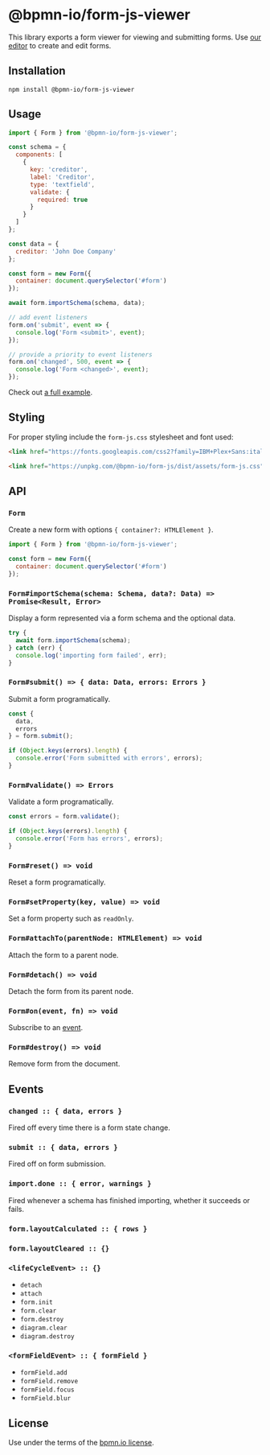 # @bpmn-io/form-js-viewer

This library exports a form viewer for viewing and submitting forms. Use [our editor](../form-js-editor) to create and edit forms.


## Installation

```
npm install @bpmn-io/form-js-viewer
```


## Usage

```javascript
import { Form } from '@bpmn-io/form-js-viewer';

const schema = {
  components: [
    {
      key: 'creditor',
      label: 'Creditor',
      type: 'textfield',
      validate: {
        required: true
      }
    }
  ]
};

const data = {
  creditor: 'John Doe Company'
};

const form = new Form({
  container: document.querySelector('#form')
});

await form.importSchema(schema, data);

// add event listeners
form.on('submit', event => {
  console.log('Form <submit>', event);
});

// provide a priority to event listeners
form.on('changed', 500, event => {
  console.log('Form <changed>', event);
});
```

Check out [a full example](https://github.com/bpmn-io/form-js-examples).


## Styling

For proper styling include the `form-js.css` stylesheet and font used:

```html
<link href="https://fonts.googleapis.com/css2?family=IBM+Plex+Sans:ital,wght@0,400;0,600;1,400&display=swap" rel="stylesheet">

<link href="https://unpkg.com/@bpmn-io/form-js/dist/assets/form-js.css" rel="stylesheet">
```


## API

### `Form`

Create a new form with options `{ container?: HTMLElement }`.

```javascript
import { Form } from '@bpmn-io/form-js-viewer';

const form = new Form({
  container: document.querySelector('#form')
});
```


### `Form#importSchema(schema: Schema, data?: Data) => Promise<Result, Error>`

Display a form represented via a form schema and the optional data.

```javascript
try {
  await form.importSchema(schema);
} catch (err) {
  console.log('importing form failed', err);
}
```


### `Form#submit() => { data: Data, errors: Errors }`

Submit a form programatically.

```javascript
const {
  data,
  errors
} = form.submit();

if (Object.keys(errors).length) {
  console.error('Form submitted with errors', errors);
}
```


### `Form#validate() => Errors`

Validate a form programatically.

```javascript
const errors = form.validate();

if (Object.keys(errors).length) {
  console.error('Form has errors', errors);
}
```


### `Form#reset() => void`

Reset a form programatically.


### `Form#setProperty(key, value) => void`

Set a form property such as `readOnly`.


### `Form#attachTo(parentNode: HTMLElement) => void`


Attach the form to a parent node.


### `Form#detach() => void`


Detach the form from its parent node.


### `Form#on(event, fn) => void`

Subscribe to an [event](#events).


### `Form#destroy() => void`

Remove form from the document.


## Events

### `changed :: { data, errors }`
Fired off every time there is a form state change.

### `submit :: { data, errors }`
Fired off on form submission.

### `import.done :: { error, warnings }`
Fired whenever a schema has finished importing, whether it succeeds or fails.

### `form.layoutCalculated :: { rows }`

### `form.layoutCleared :: {}`

### `<lifeCycleEvent> :: {}`
- `detach`
- `attach`
- `form.init`
- `form.clear`
- `form.destroy`
- `diagram.clear`
- `diagram.destroy`

### `<formFieldEvent> :: { formField }`
- `formField.add` 
- `formField.remove` 
- `formField.focus` 
- `formField.blur` 


## License

Use under the terms of the [bpmn.io license](http://bpmn.io/license).
